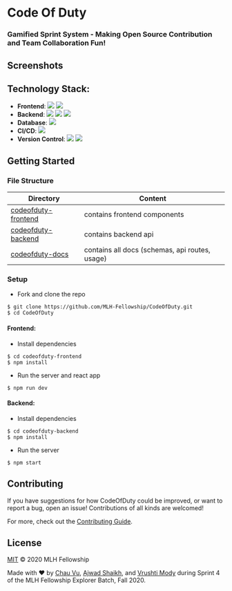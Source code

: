 # Code Of Duty
### Gamified Sprint System - Making Open Source Contribution and Team Collaboration Fun!

## Screenshots


## Technology Stack:
- **Frontend**: <img src="https://img.shields.io/badge/react%20-%2320232a.svg?&style=for-the-badge&logo=react&logoColor=%2361DAFB"/> <img src="https://img.shields.io/badge/material%20ui%20-%230081CB.svg?&style=for-the-badge&logo=material-ui&logoColor=white"/>
- **Backend**: <img src="https://img.shields.io/badge/node.js%20-%2343853D.svg?&style=for-the-badge&logo=node.js&logoColor=white"/> <img src="https://img.shields.io/badge/express.js%20-%23404d59.svg?&style=for-the-badge"/> <img src="https://img.shields.io/badge/github%20-%23121011.svg?&style=for-the-badge&logo=github&logoColor=white"/>
- **Database**: <img src ="https://img.shields.io/badge/MongoDB-%234ea94b.svg?&style=for-the-badge&logo=mongodb&logoColor=white"/>
- **CI/CD**: <img src="https://img.shields.io/badge/github%20actions%20-%232671E5.svg?&style=for-the-badge&logo=github%20actions&logoColor=white"/>
- **Version Control**: <img src="https://img.shields.io/badge/git%20-%23F05033.svg?&style=for-the-badge&logo=git&logoColor=white"/> <img src="https://img.shields.io/badge/github%20-%23121011.svg?&style=for-the-badge&logo=github&logoColor=white"/>

## Getting Started

### File Structure

| Directory                                                                                         | Content                      |
| --------------------------------------------------------------------------------------------------| ---------------------------- |
| [codeofduty-frontend](https://github.com/MLH-Fellowship/CodeOfDuty/tree/main/codeofduty-frontend) | contains frontend components |
| [codeofduty-backend](https://github.com/MLH-Fellowship/CodeOfDuty/tree/main/codeofduty-backend)   | contains backend api         |
| [codeofduty-docs](https://github.com/MLH-Fellowship/CodeOfDuty/tree/main/codeofduty-docs)         | contains all docs (schemas, api routes, usage) |

### Setup

- Fork and clone the repo

```
$ git clone https://github.com/MLH-Fellowship/CodeOfDuty.git
$ cd CodeOfDuty
```

#### Frontend:
- Install dependencies
```
$ cd codeofduty-frontend
$ npm install
```

- Run the server and react app

```
$ npm run dev
```

#### Backend:
- Install dependencies
```
$ cd codeofduty-backend
$ npm install
```

- Run the server
```
$ npm start
```

## Contributing

If you have suggestions for how CodeOfDuty could be improved, or want to report a bug, open an issue! Contributions of all kinds are welcomed!

For more, check out the [Contributing Guide](./CONTRIBUTING.md).

## License

[MIT](LICENSE) © 2020 MLH Fellowship

Made with :heart: by [Chau Vu](https://github.com/cqvu), [Ajwad Shaikh](https://github.com/ajwad-shaikh), and [Vrushti Mody](https://github.com/vrushti-mody) during Sprint 4 of the MLH Fellowship Explorer Batch, Fall 2020.

